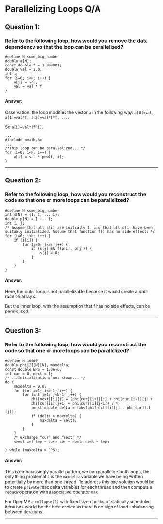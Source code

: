 # Parallelizing Loops Q/A

## Question 1:
### Refer to the following loop, how would you remove the data dependency so that the loop can be parallelized?
```
#define N some_big_number
double a[N];
const double f = 1.000001;
double val = 1.0;
int i;
for (i=0; i<N; i++) {
    a[i] = val;
    val = val * f
}
```
#### Answer:
Osservation: the loop modifies the vector `a` in the following way: `a[0]=val, a[1]=val*f, a[2]=val*f*f, ...`.

So `a[i]=val*(f^i)`.

```
...
#include <math.h>
...
/*This loop can be parallelized... */
for (i=0; i<N; i++) {
    a[i] = val * pow(f, i);
}
```

---

## Question 2:
### Refer to the following loop, how would you reconstruct the code so that one or more loops can be parallelized?
```
#define N some_big_number
int s[N] = {1, 1, ... 1};
double p[N] = { ... };
int i, j;
/* Assume that all s[i] are initially 1, and that all p[i] have been suitably initialized. Assume that function f() has no side effects */
for (i=0; i<N; i++) {
    if (s[i]) {
        for (j=0; j<N; j++) {
            if (s[j] && f(p[i], p[j])) {
                s[j] = 0;
            }
        }
    }
}
```
#### Answer:

Here, the outer loop is not parallelizable because it would create a _data race_ on array _s_.

But the inner loop, with the assumption that f has no side effects, can be parallelized. 

---

## Question 3:
### Refer to the following loop, how would you reconstruct the code so that one or more loops can be parallelized?
```
#define N 10000
double phi[2][N][N], maxdelta;
const double EPS = 1.0e-6;
int cur = 0, next = 1;
/* ...Initializations not shown... */
do {
    maxdelta = 0.0;
    for (int i=1; i<N-1; i++) {
        for (int j=1; j<N-1; j++) {
            phi[next][i][j] = (phi[cur][i+1][j] + phi[cur][i-1][j] + 
            phi[cur][i][j+1] + phi[cur][i][j-1]) / 4;
            const double delta = fabs(phi[next][i][j] - phi[cur][i][j]);
            if (delta > maxdelta) {
                maxdelta = delta;
            }
        }
    }
    /* exchange “cur” and “next” */
    const int tmp = cur; cur = next; next = tmp;

} while (maxdelta > EPS);
```
#### Answer:

This is embarassingly parallel pattern, we can parallelize both loops, the only thing problematic is the `maxdelta` variable  we have being written potentially by more than one thread.
To address this one solution would be to create `private` max delta variables for each thread and then compute a `reduce` operation with associative operator `max`.


For OpenMP a `collapse(2)` with fixed size chunks of statically scheduled iterations would be the best choice as there is no sign of load unbalancing between iterations.

---
